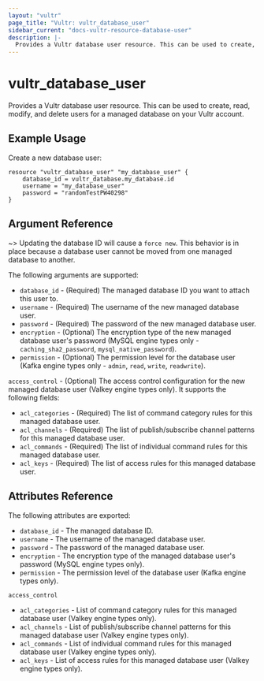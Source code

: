 ```yaml
---
layout: "vultr"
page_title: "Vultr: vultr_database_user"
sidebar_current: "docs-vultr-resource-database-user"
description: |-
  Provides a Vultr database user resource. This can be used to create, read, modify, and delete users for a managed database on your Vultr account.
---
```


# vultr_database_user

Provides a Vultr database user resource. This can be used to create, read, modify, and delete users for a managed database on your Vultr account.

## Example Usage

Create a new database user:

```hcl
resource "vultr_database_user" "my_database_user" {
	database_id = vultr_database.my_database.id
	username = "my_database_user"
	password = "randomTestPW40298"
}
```

## Argument Reference


~> Updating the database ID will cause a `force new`. This behavior is in place because a database user cannot be moved from one managed database to another.

The following arguments are supported:

* `database_id` - (Required) The managed database ID you want to attach this user to.
* `username` - (Required) The username of the new managed database user.
* `password` - (Required) The password of the new managed database user.
* `encryption` - (Optional) The encryption type of the new managed database user's password (MySQL engine types only - `caching_sha2_password`, `mysql_native_password`).
* `permission` - (Optional) The permission level for the database user (Kafka engine types only - `admin`, `read`, `write`, `readwrite`).

`access_control` - (Optional) The access control configuration for the new managed database user (Valkey engine types only). It supports the following fields:

* `acl_categories` - (Required) The list of command category rules for this managed database user.
* `acl_channels` - (Required) The list of publish/subscribe channel patterns for this managed database user.
* `acl_commands` - (Required) The list of individual command rules for this managed database user.
* `acl_keys` - (Required) The list of access rules for this managed database user.

## Attributes Reference

The following attributes are exported:

* `database_id` - The managed database ID.
* `username` - The username of the managed database user.
* `password` - The password of the managed database user.
* `encryption` - The encryption type of the managed database user's password (MySQL engine types only).
* `permission` - The permission level of the database user (Kafka engine types only).

`access_control`

* `acl_categories` - List of command category rules for this managed database user (Valkey engine types only).
* `acl_channels` - List of publish/subscribe channel patterns for this managed database user (Valkey engine types only).
* `acl_commands` - List of individual command rules for this managed database user (Valkey engine types only).
* `acl_keys` - List of access rules for this managed database user (Valkey engine types only).
